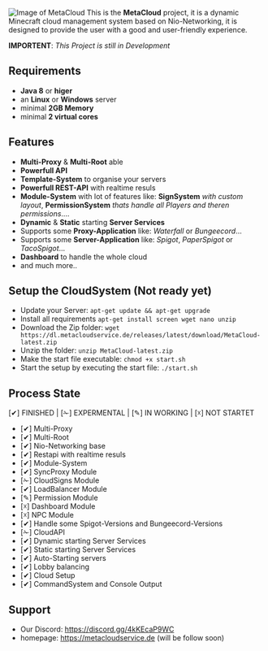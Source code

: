 
![Image of MetaCloud](https://i.ibb.co/w64LZfL/Unbenannt.png)
This is the **MetaCloud** project, it is a dynamic Minecraft cloud management system based on Nio-Networking, it is designed to provide the user with a good and user-friendly experience.

**IMPORTENT**: *This Project is still in Development*

## Requirements
 * **Java 8** or **higer**
 * an **Linux** or **Windows** server
 * minimal **2GB Memory**
 * minimal **2 virtual cores**

## Features
- **Multi-Proxy** & **Multi-Root** able
- **Powerfull API**
- **Template-System** to organise your servers
- **Powerfull REST-API** with realtime resuls
- **Module-System** with lot of features like: **SignSystem** *with custom layout*, **PermissionSystem** *thats handle all Players and theren permissions*....
- **Dynamic** & **Static** starting **Server Services**
- Supports some **Proxy-Application** like: *Waterfall* or *Bungeecord*...
- Supports some **Server-Application** like: *Spigot*, *PaperSpigot* or *TacoSpigot*...
- **Dashboard** to handle the whole cloud
- and much more..

## Setup the CloudSystem (Not ready yet)
- Update your Server: `apt-get update && apt-get upgrade`
- Install all requirements `apt-get install screen wget nano unzip`
- Download the Zip folder: `wget https://dl.metacloudservice.de/releases/latest/download/MetaCloud-latest.zip`
- Unzip the folder: `unzip MetaCloud-latest.zip`
- Make the start file executable: `chmod +x start.sh`
- Start the setup by executing the start file: `./start.sh`

## Process State
[✔] FINISHED | [✁] EXPERMENTAL | [✎] IN WORKING | [☓] NOT STARTET

- [✔] Multi-Proxy
- [✔] Multi-Root
- [✔] Nio-Networking base
- [✔] Restapi with realtime resuls
- [✔] Module-System
- [✔] SyncProxy Module
- [✁] CloudSigns Module
- [✔] LoadBalancer Module
- [✎] Permission Module
- [☓] Dashboard Module
- [☓] NPC Module
- [✔] Handle some Spigot-Versions and Bungeecord-Versions
- [✁] CloudAPI
- [✔] Dynamic starting Server Services
- [✔] Static starting Server Services
- [✔] Auto-Starting servers
- [✔] Lobby balancing
- [✔] Cloud Setup
- [✔] CommandSystem and Console Output


## Support
- Our Discord: https://discord.gg/4kKEcaP9WC
- homepage: https://metacloudservice.de (will be follow soon)
